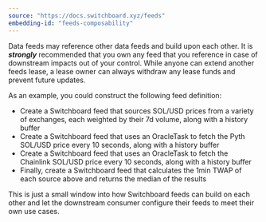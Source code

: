 ```yaml
---
source: "https://docs.switchboard.xyz/feeds"
embedding-id: "feeds-composability"
---
```

Data feeds may reference other data feeds and build upon each other. It is
**_strongly_** recommended that you own any feed that you reference in case of
downstream impacts out of your control. While anyone can extend another feeds
lease, a lease owner can always withdraw any lease funds and prevent future
updates.

As an example, you could construct the following feed definition:

- Create a Switchboard feed that sources SOL/USD prices from a variety of
  exchanges, each weighted by their 7d volume, along with a history buffer
- Create a Switchboard feed that uses an OracleTask to fetch the Pyth SOL/USD
  price every 10 seconds, along with a history buffer
- Create a Switchboard feed that uses an OracleTask to fetch the Chainlink
  SOL/USD price every 10 seconds, along with a history buffer
- Finally, create a Switchboard feed that calculates the 1min TWAP of each
  source above and returns the median of the results

This is just a small window into how Switchboard feeds can build on each other
and let the downstream consumer configure their feeds to meet their own use
cases.
